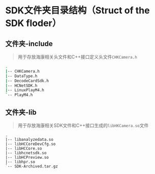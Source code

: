 
# SDK文件夹目录结构（Struct of the SDK floder）

## 文件夹-include

> 用于存放海康相关头文件和C++接口定义头文件`CHKCamera.h`

```bash
.
|-- CHKCamera.h
|-- DataType.h
|-- DecodeCardSdk.h
|-- HCNetSDK.h
|-- LinuxPlayM4.h
`-- PlayM4.h
```

## 文件夹-lib

> 用于存放海康相关SDK文件和C++接口生成的`libHKCamera.so`文件

```shell
.
|-- libanalyzedata.so
|-- libHCCoreDevCfg.so
|-- libHCCore.so
|-- libhcnetsdk.so
|-- libHCPreview.so
|-- libhpr.so
`-- SDK-Archived.tar.gz
```
